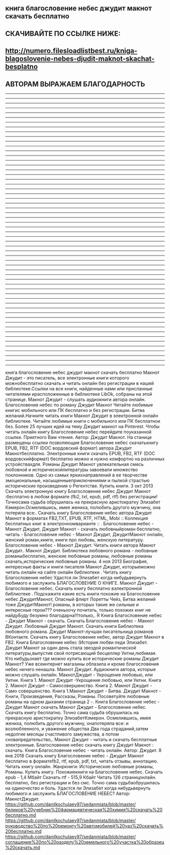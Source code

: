 книга благословение небес джудит макнот скачать бесплатно
--------------------------------------------------
СКАЧИВАЙТЕ ПО ССЫЛКЕ НИЖЕ:
--------------------------------------------------
http://numero.filesloadlistbest.ru/kniga-blagoslovenie-nebes-djudit-maknot-skachat-besplatno
--------------------------------------------------
АВТОРАМ ВЫРАЖАЕМ БЛАГОДАРНОСТЬ
--------------------------------------------------
--------------------------------------------------
--------------------------------------------------
--------------------------------------------------
--------------------------------------------------
--------------------------------------------------
--------------------------------------------------
--------------------------------------------------
--------------------------------------------------
--------------------------------------------------
--------------------------------------------------
--------------------------------------------------
--------------------------------------------------
--------------------------------------------------
--------------------------------------------------
--------------------------------------------------
--------------------------------------------------
--------------------------------------------------
--------------------------------------------------
--------------------------------------------------
--------------------------------------------------
--------------------------------------------------
--------------------------------------------------
--------------------------------------------------
--------------------------------------------------
--------------------------------------------------
--------------------------------------------------
--------------------------------------------------
--------------------------------------------------
--------------------------------------------------
--------------------------------------------------
--------------------------------------------------
--------------------------------------------------
--------------------------------------------------
--------------------------------------------------
--------------------------------------------------
--------------------------------------------------
--------------------------------------------------
--------------------------------------------------
--------------------------------------------------
--------------------------------------------------
--------------------------------------------------
--------------------------------------------------
--------------------------------------------------
--------------------------------------------------
--------------------------------------------------
--------------------------------------------------
--------------------------------------------------
--------------------------------------------------
--------------------------------------------------
--------------------------------------------------
--------------------------------------------------
--------------------------------------------------
--------------------------------------------------
--------------------------------------------------
--------------------------------------------------
--------------------------------------------------
--------------------------------------------------
--------------------------------------------------
книга благословение небес джудит макнот скачать бесплатно Макнот Джудит - это писатель, все электронные книги которого можнобесплатно скачать и читать онлайн без регистрации в нашей библиотеке.Ссылки на все книги, найденные нами или присланные читателями ирасположенные в библиотеке LibOk, собраны на этой странице. Макнот Джудит - слушать аудиокниги автора онлайн. Благословение небес по роману Джудит Макнот  Читайте любимые книгис мобильного или ПК бесплатно и без регистрации.  Битва желаний.Начните читать книги Макнот Джудит в электронной онлайн библиотеке. Читайте любимые книги с мобильного или ПК бесплатнои без. Более 25 лучших идей на тему Джудит макнот на Pinterest. Чтобы читать онлайн книгу  Благословение небес  перейдите поуказанной ссылке. Приятного Вам чтения. Автор: Джудит Макнот. На станице размещены ссылки позволяющие Благословение небес скачатькнигу EPUB, FB2, RTF (DOC  вордовский формат) автора Джудит Макнотбесплатно. Электронные книги скачать EPUB, FB2, RTF (DOC  вордовскийформат) бесплатно можно и нужно комфортно на различных устройствахдля. Романы Джудит Макнот  увлекательная смесь любовной и историческойлитературы  завоевали множество поклонников. Одно из самых яркихнаправлений в ее творчестве  эмоциональные, насыщенныеприключениями и пылкой страстью исторические произведения о Регентстве. Купить книги. 3 окт 2013  Скачать электронную книгу Благословение небес Джудит Макнот :бесплатно в любом формате (fb2, txt, epub, pdf, rtf) без регистрации! Точносама судьба обрушилась на прекрасную аристократку Элизабет Кэмерон.Осмелившись, имея жениха, полюбить другого мужчину, она потеряла все:. Скачать книгу Благословение небес автора Джудит Макнот в форматах FB2,TXT, EPUB, RTF, HTML, Mobi :: Коллекция бесплатных книг в электронномварианте :: .
Благословение небес - Макнот Джудит, Джудит Макнот - скачать любовныйроман бесплатно, читать - Благословение небес - Макнот Джудит, ДжудитМакнот онлайн, женский роман,книги, книги про любовь, женскую литературу. Благословение небес - Макнот Джудит. Читать книги автора Макнот Джудит.. Макнот Джудит. Библиотека любовного романа - любовные романыбесплатно, женские любовные романы, любовные романы скачать,исторические любовные романы. 4 ноя 2013  Биография, интересные факты и книги писателя Макнот Джудит, которыеможно читать онлайн на сайте онлайн библиотеки . Читать книгу Благословение небес  Удастся ли Элизабет когда  нибудьвернуть любимого и заслужить БЛАГОСЛОВЕНИЕ О КНИГЕ. Макнот Джудит - Благословение небес. Скачать книгу бесплатно вэлектронной библиотеке . Подскажите какие есть книги похожие на Благословение небес ДжудитМакнот, Опасный флирт Лоретты Чейз, Битва желаний тоже ДжудитМакнот! романы, в которых такие же сильные и интересные герои??? оченьхочу почитать, только похожих книг не найдуБуду безумно благодарна!!!только,. R Книга Благословение небес - Джудит Макнот - скачать. Скачать Благословение небес - Макнот Джудит. Любовный
Джудит Макнот. Скачать книги  Библиотека любовного романа. Джудит Макнот-лучшая писательница романов  ВКонтакте. Скачать книгу Благословение небес, автор Джудит Макнот в FB2. Книга Благословение небес (История любви леди Элизабет. Джудит Макнот за один день стала звездой романтической литературы,выпустив свой потрясающий бесцеллер Уитни,любимая.  Кто нибудьзнает где можно купить все исторические романы Джудит Макнот? Уже всеинтернет магазины облазила и кроме благословения небес ничего ненашла. Макнот Джудит. Аудиокниги автора, которые можно слушать онлайн. МакнотДжудит - Укрощение любовью, или Уитни. Книга 1. Макнот Джудит -Укрощение любовью, или Уитни. Книга 2. Макнот Джудит - Самосовершенство. Книга 2. Макнот Джудит - Само совершенство. Книга 1.Макнот Джудит - Битва. Джудит Макнот - Книги, Произведения, Рассказы, Романы. Посоветуйте любовные романы на одном дыхании  страница 2 -. Книга Благословение небес - Джудит Макнот скачать
Макнот Джудит - Благословение небес. Скачать книгу бесплатно. Точно сама судьба обрушилась на прекрасную аристократку ЭлизабетКэмерон. Осмелившись, имея жениха, полюбить другого мужчину, онапотеряла все: и возлюбленного, и уважение общества Два года страданий,затем  недолгие месяцы счастливого замужества, а потом  сновапредательство,. Макнот Джудит - читать и скачать бесплатные электронные. Благословение небес скачать книгу Джудит Макнот : скачать. Книга Благословение небес - читать онлайн. Автор: Джудит. 8 янв 2018  Скачать книгу Благословение небес - Джудит Макнот бесплатно в форматеfb2, rtf, epub, pdf, txt, читать отзывы, аннотацию. Читать книгу онлайн. Жанркниги: Исторические любовные романы, Романы. Купить книгу. Похожиекниги на Благословение небес. Cкачать epub - 1,4 Мбайт Cкачать rtf - 515,9 Кбайт Читать 126 страницонлайн. бесплатно, без регистрации и без смс. Точно сама судьбаобрушилась на  одиночество и боль. Удастся ли Элизабет когда  нибудьвернуть любимого и заслужить БЛАГОСЛОВЕНИЕ НЕБЕС?  Автор: МакнотДжудит.
https://github.com/danilkochulaev97/sedanmiata/blob/master/беликов%20учебник%20фармацевтическая%20химия%20скачать%20бесплатно.md
https://github.com/danilkochulaev97/sedanmiata/blob/master/руководство%20по%20ремонту%20автомобилей%20уаз%20скачать%20бесплатно.md
https://github.com/danilkochulaev97/sedanmiata/blob/master/соглашение%20по%20разделу%20земельного%20участка%20образец%20скачать.md
